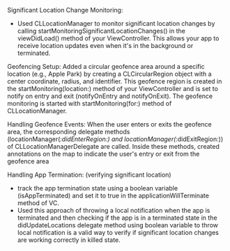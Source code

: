 Significant Location Change Monitoring:

- Used CLLocationManager to monitor significant location changes by calling startMonitoringSignificantLocationChanges() in the viewDidLoad() method of your ViewController.
This allows your app to receive location updates even when it's in the background or terminated.

Geofencing Setup:
Added a circular geofence area around a specific location (e.g., Apple Park) by creating a CLCircularRegion object with a center coordinate, radius, and identifier.
This geofence region is created in the startMonitoring(location:) method of your ViewController and is set to notify on entry and exit (notifyOnEntry and notifyOnExit).
The geofence monitoring is started with startMonitoring(for:) method of CLLocationManager.

Handling Geofence Events:
When the user enters or exits the geofence area, the corresponding delegate methods (locationManager(_:didEnterRegion:) and locationManager(_:didExitRegion:)) of CLLocationManagerDelegate are called.
Inside these methods, created annotations on the map to indicate the user's entry or exit from the geofence area

Handling App Termination: (verifying significant location)
-  track the app termination state using a boolean variable (isAppTerminated) and set it to true in the applicationWillTerminate method of VC.
- Used this approach of throwing a local notification when the app is terminated and then checking if the app is in a terminated state in the didUpdateLocations delegate
method using boolean variable to throw local notification is a valid way to verify if significant location changes are working correctly in killed state.

